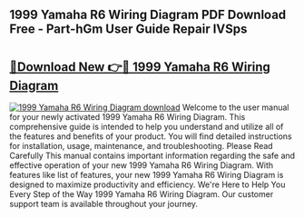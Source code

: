 ## 1999 Yamaha R6 Wiring Diagram PDF Download Free - Part-hGm User Guide Repair IVSps

# <h2><a href="http://dfkgf9.blite.top/?on=1999+Yamaha+R6+Wiring+Diagram">🔗Download New 👉🔴 1999 Yamaha R6 Wiring Diagram</a></h2>

[![1999 Yamaha R6 Wiring Diagram download](https://i.imgur.com/lujVjoI.png)](http://dfkgf9.blite.top/?on=1999+Yamaha+R6+Wiring+Diagram)
Welcome to the user manual for your newly activated 1999 Yamaha R6 Wiring Diagram. This comprehensive guide is intended to help you understand and utilize all of the features and benefits of your product. You will find detailed instructions for installation, usage, maintenance, and troubleshooting. Please Read Carefully This manual contains important information regarding the safe and effective operation of your new 1999 Yamaha R6 Wiring Diagram. With features like list of features, your new 1999 Yamaha R6 Wiring Diagram is designed to maximize productivity and efficiency. We're Here to Help You Every Step of the Way 1999 Yamaha R6 Wiring Diagram. Our customer support team is available throughout your journey.
